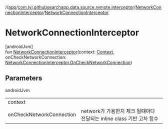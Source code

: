 //[app](../../../index.md)/[com.lyj.githubsearchapp.data.source.remote.interceptor](../index.md)/[NetworkConnectionInterceptor](index.md)/[NetworkConnectionInterceptor](-network-connection-interceptor.md)

# NetworkConnectionInterceptor

[androidJvm]\
fun [NetworkConnectionInterceptor](-network-connection-interceptor.md)(context: [Context](https://developer.android.com/reference/kotlin/android/content/Context.html), onCheckNetworkConnection: [NetworkConnectionInterceptor.OnCheckNetworkConnection](-on-check-network-connection/index.md))

## Parameters

androidJvm

| | |
|---|---|
| context |  |
| onCheckNetworkConnection | network가 가용한지 체크 될떄마다 전달되는 inline class 기반 고차 함수 |

